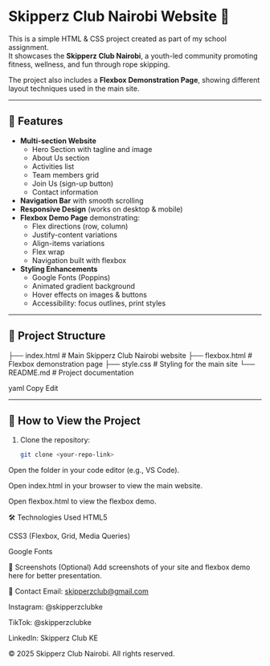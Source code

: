 # Skipperz Club Nairobi Website 🌟

This is a simple HTML & CSS project created as part of my school assignment.  
It showcases the **Skipperz Club Nairobi**, a youth-led community promoting fitness, wellness, and fun through rope skipping.  

The project also includes a **Flexbox Demonstration Page**, showing different layout techniques used in the main site.

---

## 📌 Features

- **Multi-section Website**
  - Hero Section with tagline and image
  - About Us section
  - Activities list
  - Team members grid
  - Join Us (sign-up button)
  - Contact information
- **Navigation Bar** with smooth scrolling
- **Responsive Design** (works on desktop & mobile)
- **Flexbox Demo Page** demonstrating:
  - Flex directions (row, column)
  - Justify-content variations
  - Align-items variations
  - Flex wrap
  - Navigation built with flexbox
- **Styling Enhancements**
  - Google Fonts (Poppins)
  - Animated gradient background
  - Hover effects on images & buttons
  - Accessibility: focus outlines, print styles

---

## 📂 Project Structure

├── index.html # Main Skipperz Club Nairobi website
├── flexbox.html # Flexbox demonstration page
├── style.css # Styling for the main site
└── README.md # Project documentation

yaml
Copy
Edit

---

## 🚀 How to View the Project

1. Clone the repository:
   ```bash
   git clone <your-repo-link>
Open the folder in your code editor (e.g., VS Code).

Open index.html in your browser to view the main website.

Open flexbox.html to view the flexbox demo.

🛠️ Technologies Used
HTML5

CSS3 (Flexbox, Grid, Media Queries)

Google Fonts

📸 Screenshots (Optional)
Add screenshots of your site and flexbox demo here for better presentation.

📧 Contact
Email: skipperzclub@gmail.com

Instagram: @skipperzclubke

TikTok: @skipperzclubke

LinkedIn: Skipperz Club KE

© 2025 Skipperz Club Nairobi. All rights reserved.